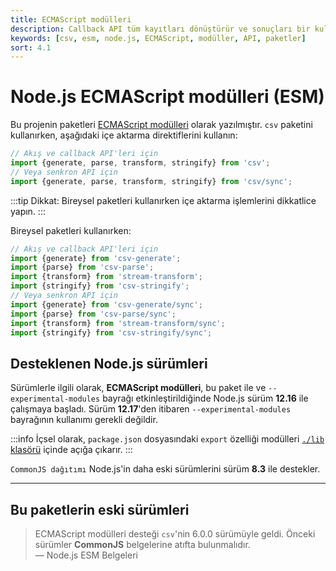 ```yaml
---
title: ECMAScript modülleri
description: Callback API tüm kayıtları dönüştürür ve sonuçları bir kullanıcı tarafından sağlanan işlevine geçirilen tek bir veri kümesine tamponlar. Bu belge, Node.js ECMAScript modülleri kullanımı ile ilgili bilgiler sunmaktadır.
keywords: [csv, esm, node.js, ECMAScript, modüller, API, paketler]
sort: 4.1
---
```


# Node.js ECMAScript modülleri (ESM)

Bu projenin paketleri [ECMAScript modülleri](https://nodejs.org/api/esm.html) olarak yazılmıştır. `csv` paketini kullanırken, aşağıdaki içe aktarma direktiflerini kullanın:

```js
// Akış ve callback API'leri için
import {generate, parse, transform, stringify} from 'csv';
// Veya senkron API için
import {generate, parse, transform, stringify} from 'csv/sync';
```

:::tip
Dikkat: Bireysel paketleri kullanırken içe aktarma işlemlerini dikkatlice yapın.
:::

Bireysel paketleri kullanırken:

```js
// Akış ve callback API'leri için
import {generate} from 'csv-generate';
import {parse} from 'csv-parse';
import {transform} from 'stream-transform';
import {stringify} from 'csv-stringify';
// Veya senkron API için
import {generate} from 'csv-generate/sync';
import {parse} from 'csv-parse/sync';
import {transform} from 'stream-transform/sync';
import {stringify} from 'csv-stringify/sync';
```

## Desteklenen Node.js sürümleri

Sürümlerle ilgili olarak, **ECMAScript modülleri**, bu paket ile ve `--experimental-modules` bayrağı etkinleştirildiğinde Node.js sürüm **12.16** ile çalışmaya başladı. Sürüm **12.17**'den itibaren `--experimental-modules` bayrağının kullanımı gerekli değildir.

:::info
İçsel olarak, `package.json` dosyasındaki `export` özelliği modülleri [`./lib` klasörü](https://github.com/adaltas/node-csv/tree/master/packages/csv/lib) içinde açığa çıkarır.
:::

`CommonJS dağıtımı` Node.js'in daha eski sürümlerini sürüm **8.3** ile destekler.

---

## Bu paketlerin eski sürümleri

> ECMAScript modülleri desteği `csv`'nin 6.0.0 sürümüyle geldi. Önceki sürümler **CommonJS** belgelerine atıfta bulunmalıdır.  
> — Node.js ESM Belgeleri